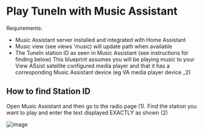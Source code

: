 # Play TuneIn with Music Assistant

Requirements:
  * Music Assistant server installed and integrated with Home Assistant
  * Music view (see views 'music)  will update path when available
  * The TuneIn station ID as seen in Music Assistant (see instructions for finding below)
This blueprint assumes you will be playing music to your View ASsist satellite configured media player and that it has a corresponding Music Assistant device (eg VA media player device _2)

## How to find Station ID

Open Music Assistant and then go to the radio page (1).  Find the station you want to play and enter the text displayed EXACTLY as shown (2)

![image](https://github.com/user-attachments/assets/026e51e3-bd5c-440f-ba0e-e221a40e9f9a)
